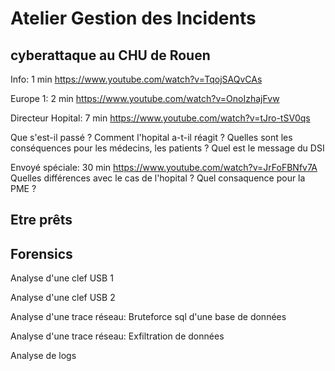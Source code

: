 # Atelier Gestion des Incidents



## cyberattaque au CHU de Rouen

Info: 1 min
https://www.youtube.com/watch?v=TqojSAQvCAs

Europe 1: 2 min
https://www.youtube.com/watch?v=OnoIzhajFvw

Directeur Hopital: 7 min 
https://www.youtube.com/watch?v=tJro-tSV0qs

Que s'est-il passé ?
Comment l'hopital a-t-il réagit ?
Quelles sont les conséquences pour les médecins, les patients ?
Quel est le message du DSI


Envoyé spéciale: 30 min
https://www.youtube.com/watch?v=JrFoFBNfv7A
Quelles différences avec le cas de l'hopital ?
Quel consaquence pour la PME ?

## Etre prêts



## Forensics 

Analyse d'une clef USB 1

Analyse d'une clef USB 2

Analyse d'une trace réseau: Bruteforce sql d'une base de données

Analyse d'une trace réseau: Exfiltration de données 

Analyse de logs 






